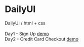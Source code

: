 # DailyUI
DailyUI / html + css
<br>
<br>
Day1 - Sign Up <a href="https://pclin2018.github.io/DailyUI/SignUp/SignUp.html" target="_blank">demo</a>
<br>
Day2 - Credit Card Checkout <a href="https://pclin2018.github.io/DailyUI/CreditCard/CreditCard.html" target="_blank">demo</a>
